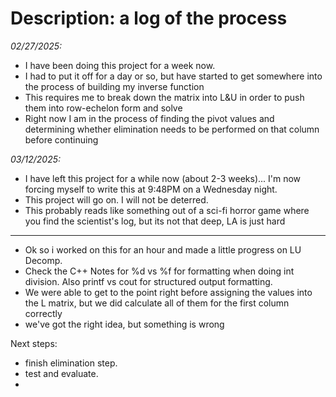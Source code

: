 # Description: a log of the process

*02/27/2025:*
- I have been doing this project for a week now.
- I had to put it off for a day or so, but have started to get somewhere into the process of building my inverse function
- This requires me to break down the matrix into L&U in order to push them into row-echelon form and solve 
- Right now I am in the process of finding the pivot values and determining whether elimination needs to be performed on that column before continuing

*03/12/2025:*
- I have left this project for a while now (about 2-3 weeks)... I'm now forcing myself to write this at 9:48PM on a Wednesday night.
- This project will go on. I will not be deterred.
- This probably reads like something out of a sci-fi horror game where you find the scientist's log, but its not that deep, LA is just hard
---
- Ok so i worked on this for an hour and made a little progress on LU Decomp.
- Check the C++ Notes for %d vs %f for formatting when doing int division. Also printf vs cout for structured output formatting.
- We were able to get to the point right before assigning the values into the L matrix, but we did calculate all of them for the first column correctly
- we've got the right idea, but something is wrong

Next steps:
- finish elimination step.
- test and evaluate.
- 